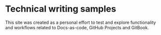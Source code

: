 # Technical writing samples

This site was created as a personal effort to test and explore functionality and workflows related to Docs-as-code, GitHub Projects and GitBook.
